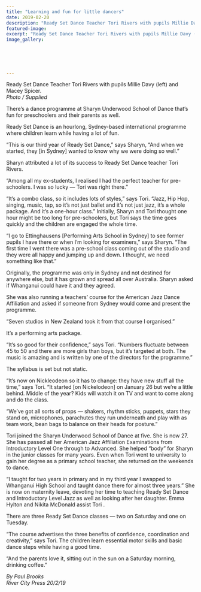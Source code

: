 ```yaml
---
title: "Learning and fun for little dancers"
date: 2019-02-20
description: "Ready Set Dance Teacher Tori Rivers with pupils Millie Davy (left) and Macey Spicer."
featured-image: 
excerpt: "Ready Set Dance Teacher Tori Rivers with pupils Millie Davy (left) and Macey Spicer."
image_gallery:
    
    
    
    
    
---
```


<p>Ready Set Dance Teacher Tori Rivers with pupils Millie Davy (left) and Macey Spicer.<br /><em>Photo / Supplied</em></p>
<p data-bind="text: $data">There&rsquo;s a dance programme at Sharyn Underwood School of Dance that&rsquo;s fun for preschoolers and their parents as well.</p>
<p data-bind="text: $data">Ready Set Dance is an hourlong, Sydney-based international programme where children learn while having a lot of fun.</p>
<p data-bind="text: $data">&ldquo;This is our third year of Ready Set Dance,&rdquo; says Sharyn, &ldquo;And when we started, they [in Sydney] wanted to know why we were doing so well.&rdquo;</p>
<p data-bind="text: $data">Sharyn attributed a lot of its success to Ready Set Dance teacher Tori Rivers.</p>
<p data-bind="text: $data">&ldquo;Among all my ex-students, I realised I had the perfect teacher for pre-schoolers. I was so lucky &mdash; Tori was right there.&rdquo;</p>
<p data-bind="text: $data">&ldquo;It&rsquo;s a combo class, so it includes lots of styles,&rdquo; says Tori. &ldquo;Jazz, Hip Hop, singing, music, tap, so it&rsquo;s not just ballet and it&rsquo;s not just jazz, it&rsquo;s a whole package. And it&rsquo;s a one-hour class.&rdquo; Initially, Sharyn and Tori thought one hour might be too long for pre-schoolers, but Tori says the time goes quickly and the children are engaged the whole time.</p>
<p data-bind="text: $data">&ldquo;I go to Ettinghausens [Performing Arts School in Sydney] to see former pupils I have there or when I&rsquo;m looking for examiners,&rdquo; says Sharyn. &ldquo;The first time I went there was a pre-school class coming out of the studio and they were all happy and jumping up and down. I thought, we need something like that.&rdquo;</p>
<p data-bind="text: $data">Originally, the programme was only in Sydney and not destined for anywhere else, but it has grown and spread all over Australia. Sharyn asked if Whanganui could have it and they agreed.</p>
<p data-bind="text: $data">She was also running a teachers&rsquo; course for the American Jazz Dance Affiliation and asked if someone from Sydney would come and present the programme.</p>
<p data-bind="text: $data">&ldquo;Seven studios in New Zealand took it from that course I organised.&rdquo;</p>
<p data-bind="text: $data">It&rsquo;s a performing arts package.</p>
<p data-bind="text: $data">&ldquo;It&rsquo;s so good for their confidence,&rdquo; says Tori. &ldquo;Numbers fluctuate between 45 to 50 and there are more girls than boys, but it&rsquo;s targeted at both. The music is amazing and is written by one of the directors for the programme.&rdquo;</p>
<p data-bind="text: $data">The syllabus is set but not static.</p>
<p data-bind="text: $data">&ldquo;It&rsquo;s now on Nickleodeon so it has to change: they have new stuff all the time,&rdquo; says Tori. &ldquo;It started [on Nickelodeon] on January 26 but we&rsquo;re a little behind. Middle of the year? Kids will watch it on TV and want to come along and do the class.</p>
<p data-bind="text: $data">&ldquo;We&rsquo;ve got all sorts of props &mdash; shakers, rhythm sticks, puppets, stars they stand on, microphones, parachutes they run underneath and play with as team work, bean bags to balance on their heads for posture.&rdquo;</p>
<p data-bind="text: $data">Tori joined the Sharyn Underwood School of Dance at five. She is now 27. She has passed all her American Jazz Affiliation Examinations from Introductory Level One through to Advanced. She helped &ldquo;body&rdquo; for Sharyn in the junior classes for many years. Even when Tori went to university to gain her degree as a primary school teacher, she returned on the weekends to dance.</p>
<p data-bind="text: $data">&ldquo;I taught for two years in primary and in my third year I swapped to Whanganui High School and taught dance there for almost three years.&rdquo; She is now on maternity leave, devoting her time to teaching Ready Set Dance and Introductory Level Jazz as well as looking after her daughter. Emma Hylton and Nikita McDonald assist Tori .</p>
<p data-bind="text: $data">There are three Ready Set Dance classes &mdash; two on Saturday and one on Tuesday.</p>
<p data-bind="text: $data">&ldquo;The course advertises the three benefits of confidence, coordination and creativity,&rdquo; says Tori. The children learn essential motor skills and basic dance steps while having a good time.</p>
<p data-bind="text: $data">&ldquo;And the parents love it, sitting out in the sun on a Saturday morning, drinking coffee.&rdquo;</p>
<p data-bind="text: $data"><em>By Paul Brooks</em><br /><em>River City Press 20/2/19</em></p>

